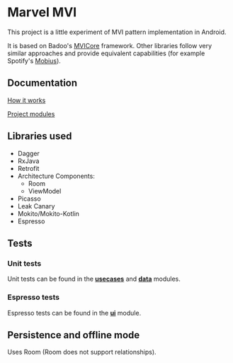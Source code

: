 # Marvel MVI

This project is a little experiment of MVI pattern implementation in Android.

It is based on Badoo's [MVICore](https://github.com/badoo/MVICore) framework.
Other libraries follow very similar approaches and provide equivalent capabilities (for example Spotify's [Mobius](https://github.com/spotify/mobius)).

## Documentation

[How it works](documentation/how_it_works.md)

[Project modules](documentation/modules.md)

## Libraries used
* Dagger
* RxJava
* Retrofit
* Architecture Components:
   * Room
   * ViewModel
* Picasso
* Leak Canary
* Mokito/Mokito-Kotlin
* Espresso

## Tests

### Unit tests
Unit tests can be found in the [**usecases**](usecases/src/test/java/com/pppp/usecases/) and [**data**]( data/src/test/java/com/pppp/database/) modules.

### Espresso tests
Espresso tests can be found in the [**ui**](ui/src/androidTest/java/com/pppp/mvicoreapp/) module.

## Persistence and offline mode
Uses Room (Room does not support relationships).

